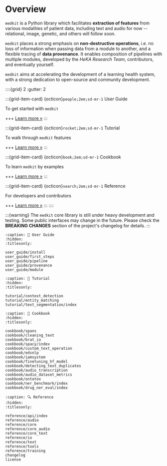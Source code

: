 # Overview

`medkit` is a Python library which facilitates **extraction of features**
from various modalities of patient data, including text and audio for now
-- relational, image, genetic, and others will follow soon.

`medkit` places a strong emphasis on **non-destructive operations**,
i.e. no loss of information when passing data from a module to another,
and a flexible tracing of **data provenance**.
It enables composition of pipelines with multiple modules,
developed by the _HeKA Research Team_, contributors, and eventually yourself.

`medkit` aims at accelerating the development of a learning health system,
with a strong dedication to open-source and community development.

::::{grid} 2
:gutter: 2

:::{grid-item-card} {octicon}`people;2em;sd-mr-1` User Guide

To get started with `medkit`

+++
[Learn more »](user_guide/first_steps)
:::

:::{grid-item-card} {octicon}`rocket;2em;sd-mr-1` Tutorial

To walk through `medkit` features

+++
[Learn more »](tutorial/entity_matching)
:::

:::{grid-item-card} {octicon}`book;2em;sd-mr-1` Cookbook

To learn `medkit` by examples

+++
[Learn more »](cookbook/spans)
:::

:::{grid-item-card} {octicon}`search;2em;sd-mr-1` Reference

For developers and contributors

+++
[Learn more »](reference/core)
:::
::::

:::{warning}
The `medkit` core library is still under heavy development and testing.
Some public interfaces may change in the future.
Please check the **BREAKING CHANGES** section of the project's changelog for details.
:::

```{toctree}
:caption: 👥 User Guide
:hidden:
:titlesonly:

user_guide/install
user_guide/first_steps
user_guide/pipeline
user_guide/provenance
user_guide/module
```

```{toctree}
:caption: 🚀 Tutorial
:hidden:
:titlesonly:

tutorial/context_detection
tutorial/entity_matching
tutorial/text_segmentation/index
```

```{toctree}
:caption: 📖 Cookbook
:hidden:
:titlesonly:

cookbook/spans
cookbook/cleaning_text
cookbook/brat_io
cookbook/spacy/index
cookbook/custom_text_operation
cookbook/edsnlp
cookbook/iamsystem
cookbook/finetuning_hf_model
cookbook/detecting_text_duplicates
cookbook/audio_transcription
cookbook/audio_dataset_metrics
cookbook/ontotox
cookbook/ner_benchmark/index
cookbook/drug_ner_eval/index
```

```{toctree}
:caption: 🔍 Reference
:hidden:
:titlesonly:

reference/api/index
reference/audio
reference/core
reference/core_audio
reference/core_text
reference/io
reference/text
reference/tools
reference/training
changelog
license
```
